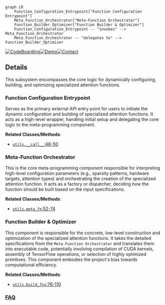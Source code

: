 ```mermaid
graph LR
    Function_Configuration_Entrypoint["Function Configuration Entrypoint"]
    Meta_Function_Orchestrator["Meta-Function Orchestrator"]
    Function_Builder_Optimizer["Function Builder & Optimizer"]
    Function_Configuration_Entrypoint -- "invokes" --> Meta_Function_Orchestrator
    Meta_Function_Orchestrator -- "delegates to" --> Function_Builder_Optimizer
```

[![CodeBoarding](https://img.shields.io/badge/Generated%20by-CodeBoarding-9cf?style=flat-square)](https://github.com/CodeBoarding/GeneratedOnBoardings)[![Demo](https://img.shields.io/badge/Try%20our-Demo-blue?style=flat-square)](https://www.codeboarding.org/demo)[![Contact](https://img.shields.io/badge/Contact%20us%20-%20contact@codeboarding.org-lightgrey?style=flat-square)](mailto:contact@codeboarding.org)

## Details

This subsystem encompasses the core logic for dynamically configuring, building, and optimizing specialized attention functions.

### Function Configuration Entrypoint
Serves as the primary external API entry point for users to initiate the dynamic configuration and building of specialized attention functions. It acts as a high-level wrapper, handling initial setup and delegating the core logic to the meta-programming component.


**Related Classes/Methods**:

- <a href="https://github.com/openai/sparse_attention/blob/master/utils.py#L48-L50" target="_blank" rel="noopener noreferrer">`utils.__call__`:48-50</a>


### Meta-Function Orchestrator
This is the core meta-programming component responsible for interpreting high-level configuration parameters (e.g., sparsity patterns, hardware targets, attention types) and orchestrating the creation of the specialized attention function. It acts as a factory or dispatcher, deciding *how* the function should be built based on the input specifications.


**Related Classes/Methods**:

- <a href="https://github.com/openai/sparse_attention/blob/master/utils.py#L52-L74" target="_blank" rel="noopener noreferrer">`utils.meta_fn`:52-74</a>


### Function Builder & Optimizer
This component is responsible for the concrete, low-level construction and optimization of the specialized attention functions. It takes the detailed specifications from the `Meta-Function Orchestrator` and translates them into executable code, potentially involving compilation of CUDA kernels, assembly of TensorFlow operations, or selection of highly optimized primitives. This component embodies the project's bias towards computational efficiency.


**Related Classes/Methods**:

- <a href="https://github.com/openai/sparse_attention/blob/master/utils.py#L76-L110" target="_blank" rel="noopener noreferrer">`utils.build_fns`:76-110</a>




### [FAQ](https://github.com/CodeBoarding/GeneratedOnBoardings/tree/main?tab=readme-ov-file#faq)